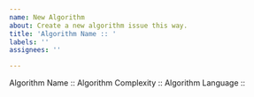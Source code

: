 ```yaml
---
name: New Algorithm
about: Create a new algorithm issue this way.
title: 'Algorithm Name :: '
labels: ''
assignees: ''

---
```


Algorithm Name :: 
Algorithm Complexity :: 
Algorithm Language ::
